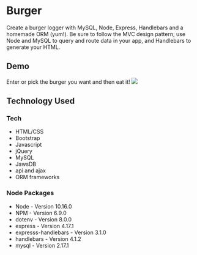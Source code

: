 # Burger
Create a burger logger with MySQL, Node, Express, Handlebars and a homemade ORM (yum!). Be sure to follow the MVC design pattern; use Node and MySQL to query and route data in your app, and Handlebars to generate your HTML.

## Demo

Enter or pick the burger you want and then eat it!
<img src="public/assets/images/Burger-App.png">

## Technology Used

### Tech
- HTML/CSS
- Bootstrap
- Javascript
- jQuery
- MySQL
- JawsDB
- api and ajax
- ORM frameworks

### Node Packages
- Node - Version 10.16.0
- NPM - Version 6.9.0
- dotenv - Version 8.0.0
- express - Version 4.17.1
- expresss-handlebars - Version 3.1.0
- handlebars - Version 4.1.2
- mysql - Version 2.17.1
